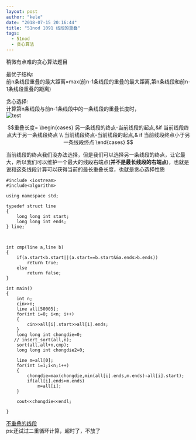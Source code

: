 ```yaml
---
layout: post
author: "kele"
date: "2018-07-15 20:16:44"
title: "51nod 1091 线段的重叠"   
tags: 
  - 51nod
  - 贪心算法
---
```

稍微有点难的贪心算法题目   


最优子结构:    
前n条线段重叠的最大距离=max(前n-1条线段的重叠的最大距离,第n条线段和前n-1条线段重叠的距离)    

贪心选择:      
计算第n条线段与前n-1条线段中的一条线段的重叠长度时，   
![test](https://i.loli.net/2018/07/15/5b4b420547c4e.png)

$$重叠长度=
\begin{cases}
另一条线段的终点-当前线段的起点,&if 当前线段终点大于另一条线段终点 \\
当前线段终点-当前线段的起点,& if 当前线段终点小于另一条线段终点
\end{cases}
$$   


当前线段的终点我们没办法选择，但是我们可以选择另一条线段的终点，让它最大，所以我们可以维护一个最大的线段右端点(**并不是最长线段的右端点**)，也就是说和这条线段计算可以获得当前的最长重叠长度，也就是贪心选择性质     


```
#include <iostream>
#include<algorithm>

using namespace std;

typedef struct line
{
    long long int start;
    long long int ends;
} line;



int cmp(line a,line b)
{
    if(a.start<b.start||(a.start==b.start&&a.ends>b.ends))
        return true;
    else
        return false;
}

int main()
{
    int n;
    cin>>n;
    line all[50005];
    for(int i=0; i<n; i++)
    {
        cin>>all[i].start>>all[i].ends;
    }
    long long int chongdie=0;
   // insert_sort(all,n);
    sort(all,all+n,cmp);
    long long int chongdie2=0;

    line m=all[0];
    for(int i=1;i<n;i++)
    {
        chongdie=max(chongdie,min(all[i].ends,m.ends)-all[i].start);
        if(all[i].ends>m.ends)
            m=all[i];
    }

    cout<<chongdie<<endl;

}
```
[不重叠的线段]({{site.url}}/2018/07/15/51nod-1133/)      
ps:还试过二重循环计算，超时了，不放了